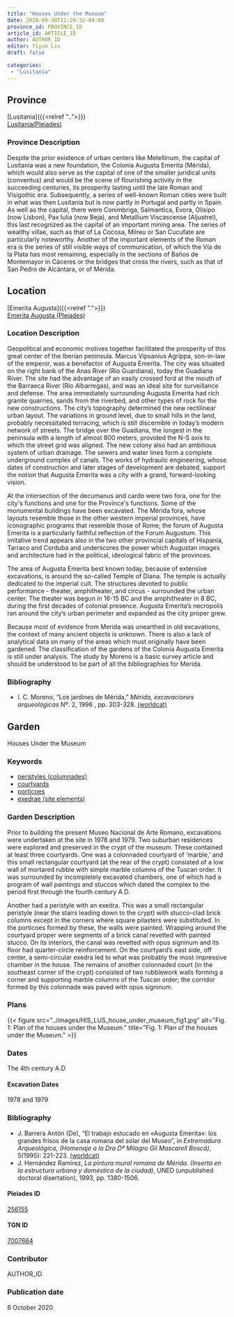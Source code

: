 ```yaml
---
title: "Houses Under the Museum"
date: 2020-09-30T11:20:32-04:00
province_id: PROVINCE_ID
article_id: ARTICLE_ID
author: AUTHOR_ID
editor: Yiyun Liu
draft: false

categories:
 - "Lusitania"
---
```


## Province

[Lusitania]({{<relref "..">}})  
[Lusitania(Pleiades)](https://pleiades.stoa.org/places/1101)

### Province Description
Despite the prior existence of urban centers like Metellinum, the capital of Lusitania was a new foundation, the Colonia Augusta Emerita (Mérida), which would also serve as the capital of one of the smaller juridical units (conventus) and would be the scene of flourishing activity in the succeeding centuries, its prosperity lasting until the late Roman and Visigothic era.  Subsequently, a series of well-known Roman cities were built in what was then Lusitania but is now partly in Portugal and partly in Spain. As well as the capital, there were Conimbriga, Salmantica, Evora, Olisipo (now Lisbon), Pax Iulia (now Beja), and Metallium Viscascense (Aljustrel), this last recognized as the capital of an important mining area. The series of wealthy villae, such as that of La Cocosa, Milreu or San Cucufate are particularly noteworthy.  Another of the important elements of the Roman era is the series of still visible ways of communication, of which the Vía de la Plata has most remaining, especially in the sections of Baños de Montemayor in Cáceres or the bridges that cross the rivers, such as that of San Pedro de Alcántara, or of Mérida.


## Location

[Emerita Augusta]({{<relref ".">}}) \
[Emerita Augusta (Pleiades)](https://pleiades.stoa.org/places/256155)

### Location Description
Geopolitical and economic motives together facilitated the prosperity of this great center of the Iberian peninsula. Marcus Vipsanius Agrippa, son-in-law of the emperor, was a benefactor of Augusta Emerita. The city was situated on the right bank of the Anas River (Rio Guardiana), today the Guadiana River. The site had the advantage of an easily crossed ford at the mouth of the Barraeca River (Rio Albarregas), and was an ideal site for surveillance and defense.  The area immediately surrounding Augusta Emerita had rich granite quarries, sands from the riverbed, and other types of rock for the new constructions.  The city’s topography determined the new rectilinear urban layout.  The variations in ground level, due to small hills in the land, probably necessitated terracing, which is still discernible in today’s modern network of streets. The bridge over the Guadiana, the longest in the peninsula with a length of almost 800 meters, provided the N-S axis to which the street grid was aligned. The new colony also had an ambitious system of urban drainage. The sewers and water lines form a complete underground complex of canals. The works of hydraulic engineering, whose dates of construction and later stages of development are debated, support the notion that Augusta Emerita was a city with a grand, forward-looking vision.

At the intersection of the decumanus and cardo were two fora, one for the city's functions and one for the Province's functions. Some of the monumental buildings have been excavated. The Mérida fora, whose layouts resemble those in the other western imperial provinces, have iconographic programs that resemble those of Rome; the forum of Augusta Emerita is a particularly faithful reflection of the Forum Augustum. This imitative trend appears also in the two other provincial capitals of Hispania, Tarraco and Corduba and underscores the power which Augustan images and architecture had in the political, ideological fabric of the provinces.

The area of Augusta Emerita best known today, because of extensive excavations, is around the so-called Temple of Diana. The temple is actually dedicated to the imperial cult. The structures devoted to public performance - theater, amphitheater, and circus - surrounded the urban center. The theater was begun in 16-15 BC and the amphitheater in 8 BC, during the first decades of colonial presence. Augusta Emerita’s necropolis ran around the city’s urban perimeter and expanded as the city proper grew.

Because most of evidence from Merida was unearthed in old excavations, the context of many ancient objects is unknown. There is also a lack of analytical data on many of the areas which must originally have been gardened. The classification of the gardens of the Colonia Augusta Emerita is still under analysis. The study by Moreno is a basic survey article and should be understood to be part of all the bibliographies for Merida.


### Bibliography
- I. C. Moreno, “Los jardines de Mérida,” *Mérida, excavaciones arqueológicas* Nº. 2, 1996 , pp. 303-328. [(worldcat)](http://www.worldcat.org/oclc/225047612)

<!--### Location Description-->

<!-- LEAVE THIS BLANK FOR NOW -->

<!--## Sublocation-->

<!--
[AREA WITHIN LOCATION, LIKE “PALATINE HILL”](GEOREFERENCE LINK)
A sublocation is any area larger than an individual garden, but located within a location. I would always try to include a link to a controlled vocabulary here if possible. This ID may well be different from the Garden ID, e.g., Pompeii versus a Garden in one of the houses which has its own Pleiades ID.
-->

<!--### Sublocation Description-->

<!-- DESCRIPTION -->

## Garden

Houses Under the Museum

### Keywords

- [peristyles (columnades)](http://vocab.getty.edu/page/aat/300004029)
- [courtyards](http://vocab.getty.edu/page/aat/300004095)
- [porticoes](http://vocab.getty.edu/page/aat/300004145)
- [exedrae (site elements)](http://vocab.getty.edu/page/aat/300081589)

### Garden Description

Prior to building the present Museo Nacional de Arte Romano, excavations were undertaken at the site in 1978 and 1979. Two suburban residences were explored and preserved in the crypt of the museum. These contained at least three courtyards.  One was a colonnaded courtyard of ‘marble,’ and this small rectangular courtyard (at the rear of the crypt) consisted of a low wall of mortared rubble with simple marble columns of the Tuscan order. It was surrounded by incompletely excavated chambers, one of which had a program of wall paintings and stuccos which dated the complex to the period first through the fourth century A.D.  

Another had a peristyle with an exedra.  This was a small rectangular peristyle (near the stairs leading down to the crypt) with stucco-clad brick columns except in the corners where square pilasters were substituted. In the porticoes formed by these, the walls were painted. Wrapping around the courtyard proper were segments of a brick canal revetted with painted stucco. On its interiors, the canal was revetted with opus signinum and its floor had quarter-circle reinforcement. On the courtyard’s east side, off center, a semi-circular exedra led to what was probably the most impressive chamber in the house.
The remains of another colonnaded court (in the southeast corner of the crypt) consisted of two rubblework walls forming a corner and supporting marble columns of the Tuscan order; the corridor formed by this colonnade was paved with opus signinum.


<!--
{{< figure src="IMG_URL" alt="ALT_TEXT" title="CAPTION" >}}
-->

### Plans

{{< figure src="../images/HIS_LUS_house_under_museum_fig1.jpg" alt="Fig. 1: Plan of the houses under the Museum." title="Fig. 1: Plan of the houses under the Museum." >}}

### Dates

The 4th century A.D

#### Excavation Dates

1978 and 1979

### Bibliography

* J. Barrera Antón (De), “El trabajo estucado en «Augusta Emerita»: los grandes frisos de la casa romana del solar del Museo”, in *Extremadura Arqueológica,  (Homenaje a la Dra Dª Milagro Gil Mascarell Boscá)*, 5(1995): 221-223. [(worldcat)](http://www.worldcat.org/oclc/34430232)
* J. Hernández Ramírez, *La pintura mural romana de Mérida. (Inserta en la estructura urbana y doméstica de la ciudad)*, UNED (unpublished doctoral disertation), 1993, pp. 1380-1506.

<!--#### Periodo ID-->

<!-- [PERIODO_ID](https://pleiades.stoa.org/places/PLEIADES_ID) -->

#### Pleiades ID

[256155](https://pleiades.stoa.org/places/256155)

#### TGN ID

[7007664](http://vocab.getty.edu/page/tgn/7007664)

### Contributor

AUTHOR_ID

### Publication date

6 October 2020

<!--### Related articles-->

<!-- Links to other related articles. Leave blank for now -->
